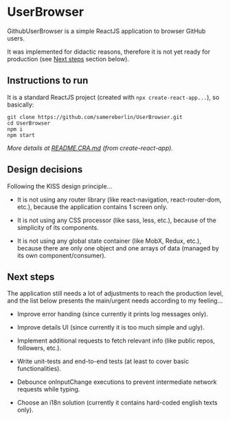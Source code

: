 # UserBrowser

GithubUserBrowser is a simple ReactJS application to browser GitHub users.

It was implemented for didactic reasons, therefore it is not yet ready for production (see [Next steps](#next-steps) section below).

## Instructions to run

It is a standard ReactJS project (created with `npx create-react-app...`), so basically:

```
git clone https://github.com/samereberlin/UserBrowser.git
cd UserBrowser
npm i
npm start
```
_More details at [README.CRA.md](README.CRA.md) (from create-react-app)._

## Design decisions

Following the KISS design principle...

- It is not using any router library (like react-navigation, react-router-dom, etc.), because the application contains 1 screen only.

- It is not using any CSS processor (like sass, less, etc.), because of the simplicity of its components.

- It is not using any global state container (like MobX, Redux, etc.), because there are only one object and one arrays of data (managed by its own component/consumer).

## Next steps

The application still needs a lot of adjustments to reach the production level, and the list below presents the main/urgent needs according to my feeling...

- Improve error handing (since currently it prints log messages only).

- Improve details UI (since currently it is too much simple and ugly).

- Implement additional requests to fetch relevant info (like public repos, followers, etc.).

- Write unit-tests and end-to-end tests (at least to cover basic functionalities).

- Debounce onInputChange executions to prevent intermediate network requests while typing.

- Choose an i18n solution (currently it contains hard-coded english texts only).
